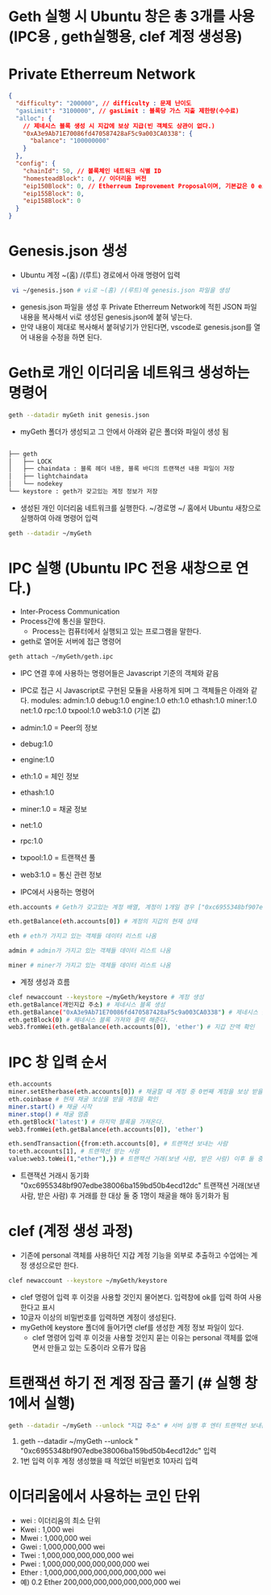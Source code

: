 # Geth 실행 시 Ubuntu 창은 총 3개를 사용 (IPC용 , geth실행용, clef 계정 생성용)

# Private Etherreum Network

```json
{
  "difficulty": "200000", // difficulty : 문제 난이도
  "gasLimit": "3100000", // gasLimit : 블록당 가스 지출 제한량(수수료)
  "alloc": {
    // 제네시스 블록 생성 시 지갑에 보상 지급(빈 객체도 상관이 없다.)
    "0xA3e9Ab71E70086fd470587428aF5c9a003CA0338": {
      "balance": "100000000"
    }
  },
  "config": {
    "chainId": 50, // 볼록체인 네트워크 식별 ID
    "homesteadBlock": 0, // 이더리움 버전
    "eip150Block": 0, // Etherreum Improvement Proposal이며, 기본값은 0 eip는 이더리움 핵심 프로토콜 사양 등의 표준을 설명한다.
    "eip155Block": 0,
    "eip158Block": 0
  }
}
```

# Genesis.json 생성

- Ubuntu 계정 ~(홈) /(루트) 경로에서 아래 명령어 입력

```sh
 vi ~/genesis.json # vi로 ~(홈) /(루트)에 genesis.json 파일을 생성
```

- genesis.json 파일을 생성 후 Private Etherreum Network에 적힌 JSON 파일 내용을 복사해서 vi로 생성된 genesis.json에 붙혀 넣는다.
- 만약 내용이 제대로 복사해서 붙혀넣기가 안된다면, vscode로 genesis.json를 열어 내용을 수정을 하면 된다.

# Geth로 개인 이더리움 네트워크 생성하는 명령어

```sh
geth --datadir myGeth init genesis.json
```

- myGeth 폴더가 생성되고 그 안에서 아래와 같은 폴더와 파일이 생성 됨

```sh

├── geth
│   ├── LOCK
│   ├── chaindata : 블록 헤더 내용, 블록 바디의 트랜잭션 내용 파일이 저장
│   ├── lightchaindata
│   └── nodekey
└── keystore : geth가 갖고있는 계정 정보가 저장

```

- 생성된 개인 이더리움 네트워크를 실행한다. ~/경로명 ~/ 홈에서 Ubuntu 새창으로 실행하여 아래 명령어 입력

```sh
geth --datadir ~/myGeth
```

# IPC 실행 (Ubuntu IPC 전용 새창으로 연다.)

- Inter-Process Communication
- Process간에 통신을 말한다.
  - Process는 컴퓨터에서 실행되고 있는 프로그램을 말한다.
- geth로 열어둔 서버에 접근 명령어

```sh
geth attach ~/myGeth/geth.ipc
```

- IPC 연결 후에 사용하는 명령어들은 Javascript 기준의 객체와 같음

- IPC로 접근 시 Javascript로 구현된 모듈을 사용하게 되며 그 객체들은 아래와 같다.
  modules: admin:1.0 debug:1.0 engine:1.0 eth:1.0 ethash:1.0 miner:1.0 net:1.0 rpc:1.0 txpool:1.0 web3:1.0 (기본 값)
- admin:1.0 = Peer의 정보
- debug:1.0
- engine:1.0
- eth:1.0 = 체인 정보
- ethash:1.0
- miner:1.0 = 채굴 정보
- net:1.0
- rpc:1.0
- txpool:1.0 = 트랜잭션 풀
- web3:1.0 = 통신 관련 정보

- IPC에서 사용하는 명령어

```sh
eth.accounts # Geth가 갖고있는 계정 배열, 계정이 1개일 경우 ["0xc6955348bf907edbe38006ba159bd50b4ecd12dc"] / 계정이 2개일 경우 ["0xc6955348bf907edbe38006ba159bd50b4ecd12dc"],["0xc6955348bf907edbe38006ba159bd50b4ecd12dc"]
```

```sh
eth.getBalance(eth.accounts[0]) # 계정의 지갑의 현재 상태
```

```sh
eth # eth가 가지고 있는 객체들 데이터 리스트 나옴
```

```sh
admin # admin가 가지고 있는 객체들 데이터 리스트 나옴
```

```sh
miner # miner가 가지고 있는 객체들 데이터 리스트 나옴
```

- 계정 생성과 흐름

```sh
clef newaccount --keystore ~/myGeth/keystore # 계정 생성
eth.getBalance(개인지갑 주소) # 제네시스 블록 생성
eth.getBalance("0xA3e9Ab71E70086fd470587428aF5c9a003CA0338") # 제네시스 블록 생성 예
eth.getBlock(0) # 제네시스 블록 가져와 출력 해준다.
web3.fromWei(eth.getBalance(eth.accounts[0]), 'ether') # 지갑 잔액 확인
```

# IPC 창 입력 순서

```sh
eth.accounts
miner.setEtherbase(eth.accounts[0]) # 채굴할 때 계정 중 0번째 계정을 보상 받을 계정으로 설정
eth.coinbase # 현재 채굴 보상을 받을 계정을 확인
miner.start() # 채굴 시작
miner.stop() # 채굴 멈춤
eth.getBlock('latest') # 마지막 블록을 가져온다.
web3.fromWei(eth.getBalance(eth.accounts[0]), 'ether')

eth.sendTransaction({from:eth.accounts[0], # 트랜잭션 보내는 사람
to:eth.accounts[1], # 트랜잭션 받는 사람
value:web3.toWei(1,"ether"),}) # 트랜잭션 거래(보낸 사람, 받은 사람) 이후 둘 중 하나가 miner.start() 채굴을 시작해야 거래에 대한  동기화가 됨

```

- 트랜잭션 거래시 동기화
  "0xc6955348bf907edbe38006ba159bd50b4ecd12dc"
  트랜잭션 거래(보낸 사람, 받은 사람) 후 거래를 한 대상 둘 중 1명이 채굴을 해야 동기화가 됨

# clef (계정 생성 과정)

- 기존에 personal 객체를 사용하던 지갑 계정 기능을 외부로 추출하고 수업에는 계정 생성으로만 한다.

```sh
clef newaccount --keystore ~/myGeth/keystore
```

- clef 명령어 입력 후 이것을 사용할 것인지 물어본다. 입력창에 ok를 입력 하여 사용한다고 표시
- 10글자 이상의 비밀번호를 입력하면 계정이 생성된다.
- myGeth에 keystore 폴더에 들어가면 clef를 생성한 계정 정보 파일이 있다.
  - clef 명령어 입력 후 이것을 사용할 것인지 묻는 이유는 personal 객체를 없애면서 만들고 있는 도중이라 오류가 많음

# 트랜잭션 하기 전 계정 잠금 풀기 (# 실행 창 1에서 실행)

```sh
geth --datadir ~/myGeth --unlock "지갑 주소" # 서버 실행 후 엔터 트랜잭션 보내는 사람 주소로만 가능
```

1. geth --datadir ~/myGeth --unlock " "0xc6955348bf907edbe38006ba159bd50b4ecd12dc" 입력
2. 1번 입력 이후 계정 생성했을 때 적었던 비밀번호 10자리 입력

# 이더리움에서 사용하는 코인 단위

- wei : 이더리움의 최소 단위
- Kwei : 1,000 wei
- Mwei : 1,000,000 wei
- Gwei : 1,000,000,000 wei
- Twei : 1,000,000,000,000,000 wei
- Pwei : 1,000,000,000,000,000,000 wei
- Ether : 1,000,000,000,000,000,000,000 wei
- 예) 0.2 Ether 200,000,000,000,000,000,000 wei
